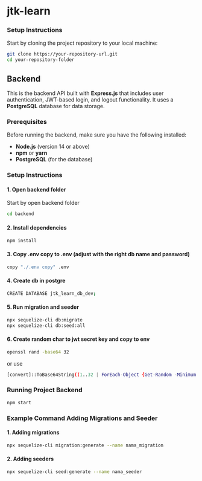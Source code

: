# jtk-learn
### Setup Instructions
Start by cloning the project repository to your local machine:
```bash
git clone https://your-repository-url.git
cd your-repository-folder
```

## Backend
This is the backend API built with **Express.js** that includes user authentication, JWT-based login, and logout functionality. It uses a **PostgreSQL** database for data storage.
### Prerequisites
Before running the backend, make sure you have the following installed:
- **Node.js** (version 14 or above)
- **npm** or **yarn**
- **PostgreSQL** (for the database)
### Setup Instructions
#### 1. Open backend folder
Start by open backend folder
```bash
cd backend
```
#### 2. Install dependencies
```bash
npm install
```
#### 3. Copy .env copy to .env (adjust with the right db name and password)
```bash
copy "./.env copy" .env
```
#### 4. Create db in postgre
```bash
CREATE DATABASE jtk_learn_db_dev;
```
#### 5. Run migration and seeder
```bash
npx sequelize-cli db:migrate
npx sequelize-cli db:seed:all
```
#### 6. Create random char to jwt secret key and copy to env
```bash
openssl rand -base64 32
```
or use
```bash
[convert]::ToBase64String((1..32 | ForEach-Object {Get-Random -Minimum 0 -Maximum 256}))
```
### Running Project Backend
```bash
npm start
```
### Example Command Adding Migrations and Seeder
#### 1. Adding migrations
```bash
npx sequelize-cli migration:generate --name nama_migration
```
#### 2. Adding seeders
```bash
npx sequelize-cli seed:generate --name nama_seeder
```
